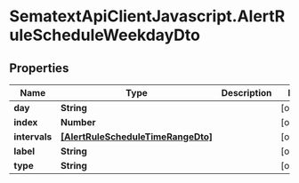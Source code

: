 # SematextApiClientJavascript.AlertRuleScheduleWeekdayDto

## Properties
Name | Type | Description | Notes
------------ | ------------- | ------------- | -------------
**day** | **String** |  | [optional] 
**index** | **Number** |  | [optional] 
**intervals** | [**[AlertRuleScheduleTimeRangeDto]**](AlertRuleScheduleTimeRangeDto.md) |  | [optional] 
**label** | **String** |  | [optional] 
**type** | **String** |  | [optional] 


